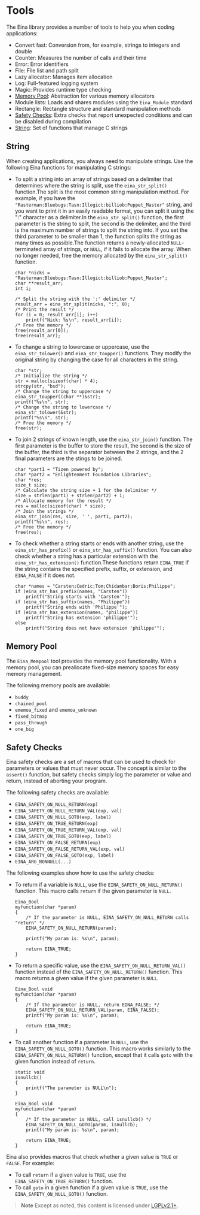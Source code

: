 # Tools

The Eina library provides a number of tools to help you when coding applications:

- Convert fast: Conversion from, for example, strings to integers and double
- Counter: Measures the number of calls and their time
- Error: Error identifiers
- File: File list and path split
- Lazy allocator: Manages item allocation
- Log: Full-featured logging system
- Magic: Provides runtime type checking
- [Memory Pool](./tools-n.md#memory): Abstraction for various memory allocators
- Module lists: Loads and shares modules using the `Eina_Module` standard
- Rectangle: Rectangle structure and standard manipulation methods
- [Safety Checks](./tools-n.md#safety): Extra checks that report unexpected conditions and can be disabled during compilation
- [String](./tools-n.md#string): Set of functions that manage C strings

## String

When creating applications, you always need to manipulate strings. Use the following Eina functions for manipulating C strings:

- To split a string into an array of strings based on a delimiter that determines where the string is split, use the `eina_str_split()` function.The split is the most common string manipulation method. For example, if you have the `"Rasterman:Bluebugs:Tasn:Illogict:billiob:Puppet_Master"` string, and you want to print it in an easily readable format, you can split it using the ":" character as a delimiter.In the `eina_str_split()` function, the first parameter is the string to split, the second is the delimiter, and the third is the maximum number of strings to split the string into. If you set the third parameter to be smaller than 1, the function splits the string as many times as possible.The function returns a newly-allocated `NULL`-terminated array of strings, or `NULL`, if it fails to allocate the array. When no longer needed, free the memory allocated by the `eina_str_split()` function.

  ```
  char *nicks = "Rasterman:Bluebugs:Tasn:Illogict:billiob:Puppet_Master";
  char **result_arr;
  int i;

  /* Split the string with the ':' delimiter */
  result_arr = eina_str_split(nicks, ":", 0);
  /* Print the result */
  for (i = 0; result_arr[i]; i++)
      printf("Nick: %s\n", result_arr[i]);
  /* Free the memory */
  free(result_arr[0]);
  free(result_arr);
  ```

- To change a string to lowercase or uppercase, use the `eina_str_tolower()` and `eina_str_toupper()` functions. They modify the original string by changing the case for all characters in the string.

  ```
  char *str;
  /* Initialize the string */
  str = malloc(sizeof(char) * 4);
  strcpy(str, "bsd");
  /* Change the string to uppercase */
  eina_str_toupper((char **)&str);
  printf("%s\n", str);
  /* Change the string to lowercase */
  eina_str_tolower(&str);
  printf("%s\n", str);
  /* Free the memory */
  free(str);
  ```

- To join 2 strings of known length, use the `eina_str_join()` function. The first parameter is the buffer to store the result, the second is the size of the buffer, the third is the separator between the 2 strings, and the 2 final parameters are the stings to be joined.

  ```
  char *part1 = "Tizen powered by";
  char *part2 = "Enlightenment Foundation Libraries";
  char *res;
  size_t size;
  /* Calculate the string size + 1 for the delimiter */
  size = strlen(part1) + strlen(part2) + 1;
  /* Allocate memory for the result */
  res = malloc(sizeof(char) * size);
  /* Join the strings */
  eina_str_join(res, size, ' ', part1, part2);
  printf("%s\n", res);
  /* Free the memory */
  free(res);
  ```

- To check whether a string starts or ends with another string, use the `eina_str_has_prefix()` or `eina_str_has_suffix()` function. You can also check whether a string has a particular extension with the `eina_str_has_extension()` function.These functions return `EINA_TRUE` if the string contains the specified prefix, suffix, or extension, and `EINA_FALSE` if it does not.

  ```
  char *names = "Carsten;Cedric;Tom;Chidambar;Boris;Philippe";
  if (eina_str_has_prefix(names, "Carsten"))
      printf("String starts with 'Carsten'");
  if (eina_str_has_suffix(names, "Philippe"))
      printf("String ends with 'Philippe'");
  if (eina_str_has_extension(names, "philippe"))
      printf("String has extension 'philippe'");
  else
      printf("String does not have extension 'philippe'");
  ```

## Memory Pool

The `Eina_Mempool` tool provides the memory pool functionality. With a memory pool, you can preallocate fixed-size memory spaces for easy memory management.

The following memory pools are available:

- `buddy`
- `chained_pool`
- `ememoa_fixed` and `ememoa_unknown`
- `fixed_bitmap`
- `pass_through`
- `one_big`

## Safety Checks

Eina safety checks are a set of macros that can be used to check for parameters or values that must never occur. The concept is similar to the `assert()` function, but safety checks simply log the parameter or value and return, instead of aborting your program.

The following safety checks are available:

- `EINA_SAFETY_ON_NULL_RETURN(exp)`
- `EINA_SAFETY_ON_NULL_RETURN_VAL(exp, val)`
- `EINA_SAFETY_ON_NULL_GOTO(exp, label)`
- `EINA_SAFETY_ON_TRUE_RETURN(exp)`
- `EINA_SAFETY_ON_TRUE_RETURN_VAL(exp, val)`
- `EINA_SAFETY_ON_TRUE_GOTO(exp, label)`
- `EINA_SAFETY_ON_FALSE_RETURN(exp)`
- `EINA_SAFETY_ON_FALSE_RETURN_VAL(exp, val)`
- `EINA_SAFETY_ON_FALSE_GOTO(exp, label)`
- `EINA_ARG_NONNULL(...)`

The following examples show how to use the safety checks:

- To return if a variable is `NULL`, use the `EINA_SAFETY_ON_NULL_RETURN()` function. This macro calls `return` if the given parameter is `NULL`.

  ```
  Eina_Bool
  myfunction(char *param)
  {
      /* If the parameter is NULL, EINA_SAFETY_ON_NULL_RETURN calls "return" */
      EINA_SAFETY_ON_NULL_RETURN(param);

      printf("My param is: %s\n", param);

      return EINA_TRUE;
  }
  ```

- To return a specific value, use the `EINA_SAFETY_ON_NULL_RETURN_VAL()` function instead of the `EINA_SAFETY_ON_NULL_RETURN()` function. This macro returns a given value if the given parameter is `NULL`.

  ```
  Eina_Bool void
  myfunction(char *param)
  {
      /* If the parameter is NULL, return EINA_FALSE; */
      EINA_SAFETY_ON_NULL_RETURN_VAL(param, EINA_FALSE);
      printf("My param is: %s\n", param);

      return EINA_TRUE;
  }
  ```

- To call another function if a parameter is `NULL`, use the `EINA_SAFETY_ON_NULL_GOTO()` function. This macro works similarly to the `EINA_SAFETY_ON_NULL_RETURN()` function, except that it calls `goto` with the given function instead of `return`.

  ```
  static void
  isnullcb()
  {
      printf("The parameter is NULL\n");
  }

  Eina_Bool void
  myfunction(char *param)
  {
      /* If the parameter is NULL, call isnullcb() */
      EINA_SAFETY_ON_NULL_GOTO(param, isnullcb);
      printf("My param is: %s\n", param);

      return EINA_TRUE;
  }
  ```

Eina also provides macros that check whether a given value is `TRUE` or `FALSE`. For example:

- To call `return` if a given value is `TRUE`, use the `EINA_SAFETY_ON_TRUE_RETURN()` function.
- To call `goto` in a given function if a given value is `TRUE`, use the `EINA_SAFETY_ON_NULL_GOTO()` function.

> **Note**
> Except as noted, this content is licensed under [LGPLv2.1+](http://opensource.org/licenses/LGPL-2.1).